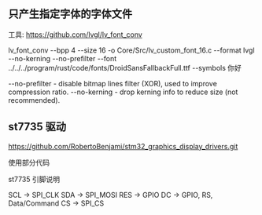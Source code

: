## 只产生指定字体的字体文件

工具: https://github.com/lvgl/lv_font_conv

lv_font_conv --bpp 4 --size 16 -o Core/Src/lv_custom_font_16.c --format lvgl --no-kerning --no-prefilter --font ../../../program/rust/code/fonts/DroidSansFallbackFull.ttf --symbols 你好

--no-prefilter - disable bitmap lines filter (XOR), used to improve compression ratio.
--no-kerning - drop kerning info to reduce size (not recommended).

## st7735 驱动

https://github.com/RobertoBenjami/stm32_graphics_display_drivers.git

使用部分代码

st7735 引脚说明

SCL  ->  SPI_CLK
SDA  ->  SPI_MOSI
RES  ->  GPIO
DC   ->  GPIO, RS, Data/Command
CS   ->  SPI_CS
